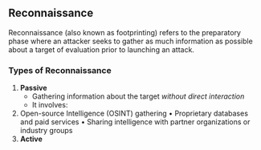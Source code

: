 ## Reconnaissance

Reconnaissance (also known as footprinting) refers to the preparatory phase where an attacker seeks to gather as much information as possible about a target of evaluation prior to launching an attack.

### Types of Reconnaissance

1. **Passive**
   - Gathering information about the target *without direct interaction*
   - It involves:
 1. Open-source Intelligence (OSINT) gathering
• Proprietary databases and paid services
• Sharing intelligence with partner organizations or industry groups
1. **Active**